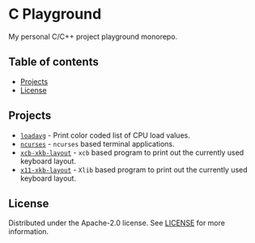 # C Playground

My personal C/C++ project playground monorepo.

## Table of contents

- [Projects](#projects)
- [License](#license)

## Projects

- [`loadavg`](loadavg/) - Print color coded list of CPU load values.
- [`ncurses`](ncurses/) - `ncurses` based terminal applications.
- [`xcb-xkb-layout`](xcb-xkb-layout/) - `xcb` based program to print out the
                                        currently used keyboard layout.
- [`x11-xkb-layout`](x11-xkb-layout/) - `Xlib` based program to print out the
                                        currently used keyboard layout.

## License

Distributed under the Apache-2.0 license. See [LICENSE](LICENSE) for more
information.
